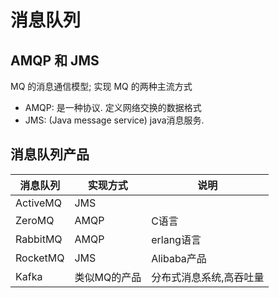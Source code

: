 # 消息队列 

## AMQP 和 JMS

MQ 的消息通信模型; 实现 MQ 的两种主流方式

* AMQP: 是一种协议. 定义网络交换的数据格式
* JMS: (Java message service) java消息服务.

## 消息队列产品

| 消息队列 | 实现方式     | 说明                    |
| -------- | ------------ | ----------------------- |
| ActiveMQ | JMS          |                         |
| ZeroMQ   | AMQP         | C语言                   |
| RabbitMQ | AMQP         | erlang语言              |
| RocketMQ | JMS          | Alibaba产品             |
| Kafka    | 类似MQ的产品 | 分布式消息系统,高吞吐量 |



